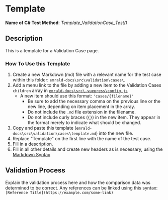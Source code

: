 # Template
**Name of C# Test Method**: *Template_ValidationCase_Test()*

## Description
This is a template for a Validation Case page.

### How To Use this Template
1. Create a new Markdown (md) file with a relevant name for the test case within this folder: `emrald-docs\src\validation\cases\`.
1. Add a menu link to the file by adding a new item to the Validation Cases `children` array in [`emrald-docs\src\.vuepress\config.js`](https://github.com/idaholab/EMRALD/blob/main/emrald-docs/src/.vuepress/config.js)
   - A new item should use this format: `'cases/{filename}'`
      - Be sure to add the necessary comma on the previous line or the new line, depending on item placement in the array.
      - Do not include the `.md` file extension in the filename.
      - Do not include curly braces (`{}`) in the new item. They appear in the format merely to indicate what should be changed.
1. Copy and paste this template (`emrald-docs\src\validation\cases\template.md`) into the new file.
1. Replace "Template" on the first line with the name of the test case.
1. Fill in a description.
1. Fill in all other details and create new headers as is necessary, using the [Markdown Syntax](https://www.markdownguide.org/basic-syntax/)

## Validation Process
Explain the validation process here and how the comparison data was determined to be correct.  Any references can be linked using this syntax: `[Reference Title](https://example.com/some-link)`

<!--Each new file must contain this copyright notice-->
<!--Copyright 2021 Battelle Energy Alliance-->
